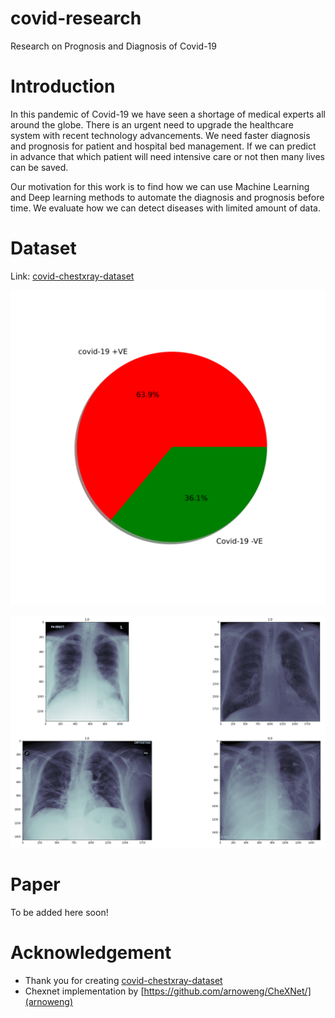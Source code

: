# covid-research
Research on Prognosis and Diagnosis of Covid-19


# Introduction
In this pandemic of Covid-19 we have seen a shortage of medical experts all around the globe. There is an urgent need to upgrade the healthcare system with recent technology advancements. We need faster diagnosis and prognosis for patient and hospital bed management. If we can predict in advance that which patient will need intensive care or not then many lives can be saved.

Our motivation for this work is to find how we can use Machine Learning and Deep learning methods to automate the diagnosis and prognosis before time. We evaluate how we can detect diseases with limited amount of data.


# Dataset
Link: [covid-chestxray-dataset](https://github.com/ieee8023/covid-chestxray-dataset)

![](images/01-covid_dist.svg)


![](images/xray-visual.png)


# Paper
To be added here soon!


# Acknowledgement
- Thank you for creating [covid-chestxray-dataset](https://github.com/ieee8023/covid-chestxray-dataset)
- Chexnet implementation by [https://github.com/arnoweng/CheXNet/](arnoweng)